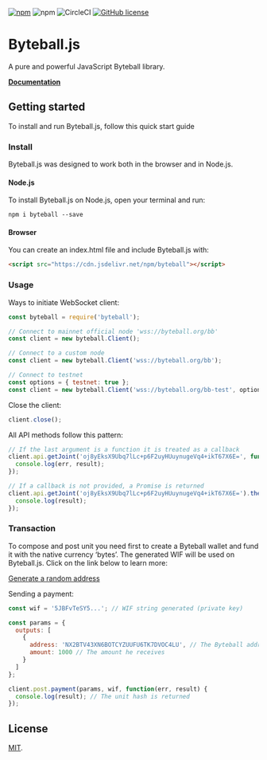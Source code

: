 [![npm](https://img.shields.io/npm/v/byteball.svg)](https://www.npmjs.com/package/byteball)
![npm](https://img.shields.io/npm/dm/byteball.svg)
![CircleCI](https://img.shields.io/circleci/project/github/bonuschain/byteball.js.svg)
[![GitHub license](https://img.shields.io/badge/license-MIT-blue.svg)](https://raw.githubusercontent.com/bonuschain/byteball.js/master/LICENSE)

# Byteball.js

A pure and powerful JavaScript Byteball library.

**[Documentation](https://byteballjs.com)**

## Getting started

To install and run Byteball.js, follow this quick start guide

### Install

Byteball.js was designed to work both in the browser and in Node.js.

#### Node.js
To install Byteball.js on Node.js, open your terminal and run:
```
npm i byteball --save
```

#### Browser

You can create an index.html file and include Byteball.js with:

```html
<script src="https://cdn.jsdelivr.net/npm/byteball"></script>
```

### Usage

Ways to initiate WebSocket client:

```js
const byteball = require('byteball');

// Connect to mainnet official node 'wss://byteball.org/bb'
const client = new byteball.Client();

// Connect to a custom node
const client = new byteball.Client('wss://byteball.org/bb');

// Connect to testnet
const options = { testnet: true };
const client = new byteball.Client('wss://byteball.org/bb-test', options);
```

Close the client:
```js
client.close();
```

All API methods follow this pattern:
```js
// If the last argument is a function it is treated as a callback
client.api.getJoint('oj8yEksX9Ubq7lLc+p6F2uyHUuynugeVq4+ikT67X6E=', function(err, result) {
  console.log(err, result);
});

// If a callback is not provided, a Promise is returned
client.api.getJoint('oj8yEksX9Ubq7lLc+p6F2uyHUuynugeVq4+ikT67X6E=').then(function(result) {
  console.log(result);
});
```

### Transaction

To compose and post unit you need first to create a Byteball wallet and fund it with the native currency ‘bytes’. The generated WIF will be used on Byteball.js. Click on the link below to learn more:

[Generate a random address](https://byteballjs.com/utils/generate-wallet)

Sending a payment:
```js
const wif = '5JBFvTeSY5...'; // WIF string generated (private key)

const params = {
  outputs: [
    {
      address: 'NX2BTV43XN6BOTCYZUUFU6TK7DVOC4LU', // The Byteball address of the recipient 
      amount: 1000 // The amount he receives
    }
  ]
};

client.post.payment(params, wif, function(err, result) {
  console.log(result); // The unit hash is returned
});
```

## License

[MIT](LICENSE).

